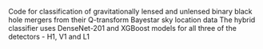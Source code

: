 Code for classification of gravitationally lensed and unlensed binary black hole mergers from their Q-transform Bayestar sky location data
The hybrid classifier uses DenseNet-201 and XGBoost models for all three of the detectors - H1, V1 and L1 
